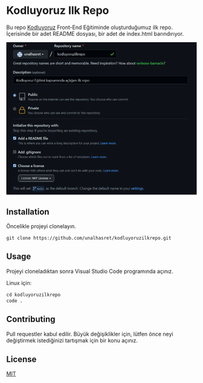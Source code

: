 # **Kodluyoruz Ilk Repo**

Bu repo [Kodluyoruz](https://www.kodluyoruz.org/) Front-End Eğitiminde oluşturduğumuz ilk repo. İçerisinde bir adet 
README dosyası, bir adet de index.html barındırıyor.

![Kodluyoruz Ekran Görüntüsü](img/kodluyoruzilkrepo.png)

## **Installation**

Öncelikle projeyi clonelayın.

```
git clone https://github.com/unalhasret/kodluyoruzilkrepo.git
```

## **Usage**

Projeyi cloneladıktan sonra Visual Studio Code programında açınız.

Linux için:

```
cd kodluyoruzilkrepo
code .
```
## **Contributing**

Pull requestler kabul edilir. Büyük değişiklikler için, lütfen önce neyi değiştirmek istediğinizi tartışmak için bir konu açınız.

## **License**

[MIT](https://choosealicense.com/licenses/mit/)


